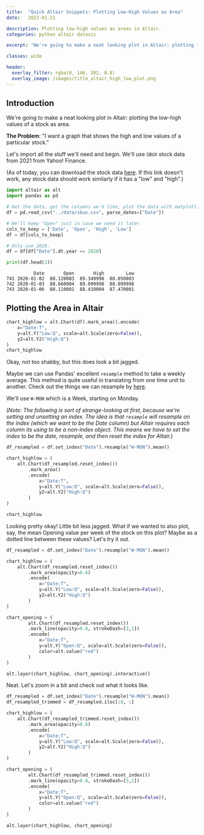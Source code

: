 ```yaml
---
title:  "Quick Altair Snippets: Plotting Low-High Values as Area"
date:   2022-01-21

description: Plotting low-high values as areas in Altair.
categories: python altair dataviz

excerpt: "We're going to make a neat looking plot in Altair: plotting the low-high values of a stock as area."

classes: wide

header:
  overlay_filter: rgba(0, 146, 202, 0.8)
  overlay_image: /images/title_altair_high_low_plot.png
---
```

## Introduction

We're going to make a neat looking plot in Altair: plotting the low-high values of a stock as area.

**The Problem**: "I want a graph that shows the high and low values of a particular stock."

Let's import all the stuff we'll need and begin.  We'll use ``SBUX`` stock data from 2021 from Yahoo! Finance.

(As of today, you can download the stock data [here](https://finance.yahoo.com/quote/SBUX/history?period1=1484956800&period2=1642723200&interval=1d&filter=history&frequency=1d&includeAdjustedClose=true).  If this link doesn't work, any stock data should work similarly if it has a "low" and "high".)


```python
import altair as alt
import pandas as pd
```


```python
# Get the data, get the columns we'd like, plot the data with matplotlib.
df = pd.read_csv("../data/sbux.csv", parse_dates=["Date"])

# We'll keep "Open" just in case we need it later.
cols_to_keep = ['Date', 'Open', 'High', 'Low']
df = df[cols_to_keep]

# Only use 2020.
df = df[df["Date"].dt.year == 2020]

print(df.head(3))
```

              Date       Open       High        Low
    741 2020-01-02  88.120003  89.349998  88.050003
    742 2020-01-03  88.660004  89.099998  88.099998
    743 2020-01-06  88.110001  88.410004  87.470001


## Plotting the Area in Altair


```python
chart_highlow = alt.Chart(df).mark_area().encode(
    x="Date:T",
    y=alt.Y("Low:Q", scale=alt.Scale(zero=False)),
    y2=alt.Y2("High:Q")
)
chart_highlow
```





<div id="altair-viz-5fd921df83d14fe1b1819219f27bd6cf"></div>
<script type="text/javascript">
  var VEGA_DEBUG = (typeof VEGA_DEBUG == "undefined") ? {} : VEGA_DEBUG;
  (function(spec, embedOpt){
    let outputDiv = document.currentScript.previousElementSibling;
    if (outputDiv.id !== "altair-viz-5fd921df83d14fe1b1819219f27bd6cf") {
      outputDiv = document.getElementById("altair-viz-5fd921df83d14fe1b1819219f27bd6cf");
    }
    const paths = {
      "vega": "https://cdn.jsdelivr.net/npm//vega@5?noext",
      "vega-lib": "https://cdn.jsdelivr.net/npm//vega-lib?noext",
      "vega-lite": "https://cdn.jsdelivr.net/npm//vega-lite@4.17.0?noext",
      "vega-embed": "https://cdn.jsdelivr.net/npm//vega-embed@6?noext",
    };

    function maybeLoadScript(lib, version) {
      var key = `${lib.replace("-", "")}_version`;
      return (VEGA_DEBUG[key] == version) ?
        Promise.resolve(paths[lib]) :
        new Promise(function(resolve, reject) {
          var s = document.createElement('script');
          document.getElementsByTagName("head")[0].appendChild(s);
          s.async = true;
          s.onload = () => {
            VEGA_DEBUG[key] = version;
            return resolve(paths[lib]);
          };
          s.onerror = () => reject(`Error loading script: ${paths[lib]}`);
          s.src = paths[lib];
        });
    }

    function showError(err) {
      outputDiv.innerHTML = `<div class="error" style="color:red;">${err}</div>`;
      throw err;
    }

    function displayChart(vegaEmbed) {
      vegaEmbed(outputDiv, spec, embedOpt)
        .catch(err => showError(`Javascript Error: ${err.message}<br>This usually means there's a typo in your chart specification. See the javascript console for the full traceback.`));
    }

    if(typeof define === "function" && define.amd) {
      requirejs.config({paths});
      require(["vega-embed"], displayChart, err => showError(`Error loading script: ${err.message}`));
    } else {
      maybeLoadScript("vega", "5")
        .then(() => maybeLoadScript("vega-lite", "4.17.0"))
        .then(() => maybeLoadScript("vega-embed", "6"))
        .catch(showError)
        .then(() => displayChart(vegaEmbed));
    }
  })({"config": {"view": {"continuousWidth": 400, "continuousHeight": 300}}, "data": {"name": "data-57a5c887e76f5b6b3adf7856858bbd8a"}, "mark": "area", "encoding": {"x": {"field": "Date", "type": "temporal"}, "y": {"field": "Low", "scale": {"zero": false}, "type": "quantitative"}, "y2": {"field": "High"}}, "$schema": "https://vega.github.io/schema/vega-lite/v4.17.0.json", "datasets": {"data-57a5c887e76f5b6b3adf7856858bbd8a": [{"Date": "2020-01-02T00:00:00", "Open": 88.120003, "High": 89.349998, "Low": 88.050003}, {"Date": "2020-01-03T00:00:00", "Open": 88.660004, "High": 89.099998, "Low": 88.099998}, {"Date": "2020-01-06T00:00:00", "Open": 88.110001, "High": 88.410004, "Low": 87.470001}, {"Date": "2020-01-07T00:00:00", "Open": 87.959999, "High": 88.029999, "Low": 87.129997}, {"Date": "2020-01-08T00:00:00", "Open": 87.940002, "High": 89.349998, "Low": 87.779999}, {"Date": "2020-01-09T00:00:00", "Open": 90.25, "High": 91.160004, "Low": 90.07}, {"Date": "2020-01-10T00:00:00", "Open": 90.800003, "High": 90.889999, "Low": 89.629997}, {"Date": "2020-01-13T00:00:00", "Open": 90.620003, "High": 91.720001, "Low": 90.209999}, {"Date": "2020-01-14T00:00:00", "Open": 91.190002, "High": 91.440002, "Low": 90.860001}, {"Date": "2020-01-15T00:00:00", "Open": 91.0, "High": 92.059998, "Low": 91.0}, {"Date": "2020-01-16T00:00:00", "Open": 91.989998, "High": 92.610001, "Low": 91.629997}, {"Date": "2020-01-17T00:00:00", "Open": 92.93, "High": 93.75, "Low": 92.809998}, {"Date": "2020-01-21T00:00:00", "Open": 92.830002, "High": 93.599998, "Low": 92.190002}, {"Date": "2020-01-22T00:00:00", "Open": 93.139999, "High": 93.75, "Low": 92.470001}, {"Date": "2020-01-23T00:00:00", "Open": 91.919998, "High": 93.849998, "Low": 90.739998}, {"Date": "2020-01-24T00:00:00", "Open": 94.0, "High": 94.129997, "Low": 91.339996}, {"Date": "2020-01-27T00:00:00", "Open": 88.629997, "High": 89.449997, "Low": 87.550003}, {"Date": "2020-01-28T00:00:00", "Open": 89.050003, "High": 89.190002, "Low": 87.720001}, {"Date": "2020-01-29T00:00:00", "Open": 88.150002, "High": 88.440002, "Low": 85.599998}, {"Date": "2020-01-30T00:00:00", "Open": 85.449997, "High": 86.589996, "Low": 84.690002}, {"Date": "2020-01-31T00:00:00", "Open": 85.790001, "High": 85.989998, "Low": 84.519997}, {"Date": "2020-02-03T00:00:00", "Open": 85.07, "High": 86.790001, "Low": 85.07}, {"Date": "2020-02-04T00:00:00", "Open": 87.139999, "High": 89.0, "Low": 86.620003}, {"Date": "2020-02-05T00:00:00", "Open": 88.879997, "High": 89.199997, "Low": 86.629997}, {"Date": "2020-02-06T00:00:00", "Open": 87.650002, "High": 87.699997, "Low": 86.150002}, {"Date": "2020-02-07T00:00:00", "Open": 85.760002, "High": 86.620003, "Low": 85.32}, {"Date": "2020-02-10T00:00:00", "Open": 86.43, "High": 87.620003, "Low": 86.169998}, {"Date": "2020-02-11T00:00:00", "Open": 87.860001, "High": 88.230003, "Low": 87.349998}, {"Date": "2020-02-12T00:00:00", "Open": 87.709999, "High": 89.099998, "Low": 87.389999}, {"Date": "2020-02-13T00:00:00", "Open": 88.5, "High": 90.510002, "Low": 88.260002}, {"Date": "2020-02-14T00:00:00", "Open": 90.18, "High": 90.410004, "Low": 88.989998}, {"Date": "2020-02-18T00:00:00", "Open": 89.370003, "High": 89.470001, "Low": 88.290001}, {"Date": "2020-02-19T00:00:00", "Open": 89.489998, "High": 90.440002, "Low": 89.300003}, {"Date": "2020-02-20T00:00:00", "Open": 89.730003, "High": 90.25, "Low": 87.730003}, {"Date": "2020-02-21T00:00:00", "Open": 88.0, "High": 88.389999, "Low": 87.0}, {"Date": "2020-02-24T00:00:00", "Open": 84.529999, "High": 86.050003, "Low": 84.260002}, {"Date": "2020-02-25T00:00:00", "Open": 85.019997, "High": 85.349998, "Low": 81.669998}, {"Date": "2020-02-26T00:00:00", "Open": 82.599998, "High": 83.239998, "Low": 80.639999}, {"Date": "2020-02-27T00:00:00", "Open": 78.830002, "High": 80.870003, "Low": 77.360001}, {"Date": "2020-02-28T00:00:00", "Open": 76.169998, "High": 78.809998, "Low": 75.720001}, {"Date": "2020-03-02T00:00:00", "Open": 77.919998, "High": 82.410004, "Low": 77.660004}, {"Date": "2020-03-03T00:00:00", "Open": 82.300003, "High": 82.620003, "Low": 78.110001}, {"Date": "2020-03-04T00:00:00", "Open": 79.290001, "High": 80.199997, "Low": 77.879997}, {"Date": "2020-03-05T00:00:00", "Open": 77.900002, "High": 77.900002, "Low": 75.279999}, {"Date": "2020-03-06T00:00:00", "Open": 73.459999, "High": 75.709999, "Low": 72.050003}, {"Date": "2020-03-09T00:00:00", "Open": 70.580002, "High": 74.029999, "Low": 70.080002}, {"Date": "2020-03-10T00:00:00", "Open": 72.559998, "High": 74.949997, "Low": 70.029999}, {"Date": "2020-03-11T00:00:00", "Open": 72.830002, "High": 74.269997, "Low": 67.400002}, {"Date": "2020-03-12T00:00:00", "Open": 62.950001, "High": 66.790001, "Low": 61.459999}, {"Date": "2020-03-13T00:00:00", "Open": 65.650002, "High": 70.18, "Low": 63.509998}, {"Date": "2020-03-16T00:00:00", "Open": 60.630001, "High": 63.950001, "Low": 58.110001}, {"Date": "2020-03-17T00:00:00", "Open": 59.549999, "High": 59.619999, "Low": 53.610001}, {"Date": "2020-03-18T00:00:00", "Open": 55.549999, "High": 57.650002, "Low": 50.02}, {"Date": "2020-03-19T00:00:00", "Open": 56.23, "High": 63.360001, "Low": 53.549999}, {"Date": "2020-03-20T00:00:00", "Open": 62.299999, "High": 65.68, "Low": 57.91}, {"Date": "2020-03-23T00:00:00", "Open": 57.23, "High": 57.439999, "Low": 54.0}, {"Date": "2020-03-24T00:00:00", "Open": 62.610001, "High": 65.160004, "Low": 61.0}, {"Date": "2020-03-25T00:00:00", "Open": 66.830002, "High": 69.639999, "Low": 63.490002}, {"Date": "2020-03-26T00:00:00", "Open": 66.709999, "High": 71.580002, "Low": 66.25}, {"Date": "2020-03-27T00:00:00", "Open": 66.68, "High": 68.25, "Low": 64.82}, {"Date": "2020-03-30T00:00:00", "Open": 66.559998, "High": 68.220001, "Low": 64.580002}, {"Date": "2020-03-31T00:00:00", "Open": 67.18, "High": 68.32, "Low": 65.309998}, {"Date": "2020-04-01T00:00:00", "Open": 63.0, "High": 64.760002, "Low": 61.580002}, {"Date": "2020-04-02T00:00:00", "Open": 65.75, "High": 68.699997, "Low": 62.91}, {"Date": "2020-04-03T00:00:00", "Open": 64.470001, "High": 64.75, "Low": 60.900002}, {"Date": "2020-04-06T00:00:00", "Open": 66.269997, "High": 68.339996, "Low": 64.410004}, {"Date": "2020-04-07T00:00:00", "Open": 71.57, "High": 72.480003, "Low": 68.330002}, {"Date": "2020-04-08T00:00:00", "Open": 69.580002, "High": 71.919998, "Low": 68.540001}, {"Date": "2020-04-09T00:00:00", "Open": 71.199997, "High": 74.260002, "Low": 70.139999}, {"Date": "2020-04-13T00:00:00", "Open": 73.519997, "High": 73.599998, "Low": 70.349998}, {"Date": "2020-04-14T00:00:00", "Open": 73.690002, "High": 74.330002, "Low": 72.660004}, {"Date": "2020-04-15T00:00:00", "Open": 72.010002, "High": 73.18, "Low": 70.709999}, {"Date": "2020-04-16T00:00:00", "Open": 73.110001, "High": 73.760002, "Low": 71.349998}, {"Date": "2020-04-17T00:00:00", "Open": 76.620003, "High": 77.389999, "Low": 74.970001}, {"Date": "2020-04-20T00:00:00", "Open": 76.019997, "High": 76.980003, "Low": 75.080002}, {"Date": "2020-04-21T00:00:00", "Open": 73.400002, "High": 73.959999, "Low": 71.739998}, {"Date": "2020-04-22T00:00:00", "Open": 74.550003, "High": 78.059998, "Low": 74.43}, {"Date": "2020-04-23T00:00:00", "Open": 77.330002, "High": 77.669998, "Low": 74.260002}, {"Date": "2020-04-24T00:00:00", "Open": 75.75, "High": 76.029999, "Low": 74.209999}, {"Date": "2020-04-27T00:00:00", "Open": 76.68, "High": 78.040001, "Low": 76.540001}, {"Date": "2020-04-28T00:00:00", "Open": 78.669998, "High": 79.610001, "Low": 76.959999}, {"Date": "2020-04-29T00:00:00", "Open": 78.18, "High": 78.75, "Low": 76.720001}, {"Date": "2020-04-30T00:00:00", "Open": 76.830002, "High": 77.639999, "Low": 75.190002}, {"Date": "2020-05-01T00:00:00", "Open": 74.900002, "High": 75.879997, "Low": 73.209999}, {"Date": "2020-05-04T00:00:00", "Open": 72.580002, "High": 72.620003, "Low": 71.260002}, {"Date": "2020-05-05T00:00:00", "Open": 74.959999, "High": 75.080002, "Low": 72.889999}, {"Date": "2020-05-06T00:00:00", "Open": 73.769997, "High": 74.849998, "Low": 72.860001}, {"Date": "2020-05-07T00:00:00", "Open": 73.809998, "High": 76.029999, "Low": 73.370003}, {"Date": "2020-05-08T00:00:00", "Open": 77.25, "High": 77.93, "Low": 75.760002}, {"Date": "2020-05-11T00:00:00", "Open": 76.620003, "High": 77.18, "Low": 75.800003}, {"Date": "2020-05-12T00:00:00", "Open": 76.0, "High": 76.730003, "Low": 74.339996}, {"Date": "2020-05-13T00:00:00", "Open": 74.459999, "High": 75.75, "Low": 72.919998}, {"Date": "2020-05-14T00:00:00", "Open": 72.32, "High": 74.290001, "Low": 70.650002}, {"Date": "2020-05-15T00:00:00", "Open": 72.809998, "High": 74.639999, "Low": 72.669998}, {"Date": "2020-05-18T00:00:00", "Open": 76.860001, "High": 77.5, "Low": 76.199997}, {"Date": "2020-05-19T00:00:00", "Open": 76.400002, "High": 77.220001, "Low": 75.760002}, {"Date": "2020-05-20T00:00:00", "Open": 77.230003, "High": 77.839996, "Low": 76.519997}, {"Date": "2020-05-21T00:00:00", "Open": 78.599998, "High": 79.379997, "Low": 77.889999}, {"Date": "2020-05-22T00:00:00", "Open": 77.900002, "High": 78.050003, "Low": 76.519997}, {"Date": "2020-05-26T00:00:00", "Open": 79.599998, "High": 79.919998, "Low": 77.580002}, {"Date": "2020-05-27T00:00:00", "Open": 78.980003, "High": 78.980003, "Low": 77.389999}, {"Date": "2020-05-28T00:00:00", "Open": 78.639999, "High": 80.059998, "Low": 77.93}, {"Date": "2020-05-29T00:00:00", "Open": 78.620003, "High": 78.639999, "Low": 77.260002}, {"Date": "2020-06-01T00:00:00", "Open": 77.660004, "High": 78.650002, "Low": 76.769997}, {"Date": "2020-06-02T00:00:00", "Open": 77.970001, "High": 78.260002, "Low": 76.790001}, {"Date": "2020-06-03T00:00:00", "Open": 78.449997, "High": 79.949997, "Low": 78.300003}, {"Date": "2020-06-04T00:00:00", "Open": 79.309998, "High": 80.169998, "Low": 78.470001}, {"Date": "2020-06-05T00:00:00", "Open": 80.330002, "High": 82.330002, "Low": 79.970001}, {"Date": "2020-06-08T00:00:00", "Open": 83.080002, "High": 83.620003, "Low": 82.18}, {"Date": "2020-06-09T00:00:00", "Open": 82.620003, "High": 83.220001, "Low": 81.760002}, {"Date": "2020-06-10T00:00:00", "Open": 79.879997, "High": 80.029999, "Low": 78.199997}, {"Date": "2020-06-11T00:00:00", "Open": 75.75, "High": 76.790001, "Low": 72.150002}, {"Date": "2020-06-12T00:00:00", "Open": 75.0, "High": 76.720001, "Low": 73.809998}, {"Date": "2020-06-15T00:00:00", "Open": 74.300003, "High": 77.910004, "Low": 74.080002}, {"Date": "2020-06-16T00:00:00", "Open": 78.790001, "High": 78.940002, "Low": 76.389999}, {"Date": "2020-06-17T00:00:00", "Open": 78.07, "High": 78.290001, "Low": 76.68}, {"Date": "2020-06-18T00:00:00", "Open": 76.720001, "High": 76.790001, "Low": 75.800003}, {"Date": "2020-06-19T00:00:00", "Open": 77.029999, "High": 77.379997, "Low": 74.879997}, {"Date": "2020-06-22T00:00:00", "Open": 74.900002, "High": 75.650002, "Low": 73.919998}, {"Date": "2020-06-23T00:00:00", "Open": 76.330002, "High": 76.370003, "Low": 75.07}, {"Date": "2020-06-24T00:00:00", "Open": 74.900002, "High": 74.919998, "Low": 72.0}, {"Date": "2020-06-25T00:00:00", "Open": 73.220001, "High": 74.110001, "Low": 72.169998}, {"Date": "2020-06-26T00:00:00", "Open": 73.629997, "High": 73.769997, "Low": 71.25}, {"Date": "2020-06-29T00:00:00", "Open": 71.410004, "High": 73.5, "Low": 71.059998}, {"Date": "2020-06-30T00:00:00", "Open": 73.580002, "High": 73.879997, "Low": 72.809998}, {"Date": "2020-07-01T00:00:00", "Open": 74.0, "High": 74.690002, "Low": 73.379997}, {"Date": "2020-07-02T00:00:00", "Open": 75.040001, "High": 75.089996, "Low": 73.639999}, {"Date": "2020-07-06T00:00:00", "Open": 74.93, "High": 75.480003, "Low": 74.160004}, {"Date": "2020-07-07T00:00:00", "Open": 75.129997, "High": 75.230003, "Low": 74.0}, {"Date": "2020-07-08T00:00:00", "Open": 74.07, "High": 74.5, "Low": 73.330002}, {"Date": "2020-07-09T00:00:00", "Open": 73.730003, "High": 74.220001, "Low": 71.93}, {"Date": "2020-07-10T00:00:00", "Open": 73.0, "High": 74.559998, "Low": 72.739998}, {"Date": "2020-07-13T00:00:00", "Open": 74.559998, "High": 74.839996, "Low": 72.489998}, {"Date": "2020-07-14T00:00:00", "Open": 72.0, "High": 72.970001, "Low": 71.82}, {"Date": "2020-07-15T00:00:00", "Open": 74.459999, "High": 75.809998, "Low": 73.959999}, {"Date": "2020-07-16T00:00:00", "Open": 74.900002, "High": 75.139999, "Low": 73.68}, {"Date": "2020-07-17T00:00:00", "Open": 74.43, "High": 74.550003, "Low": 73.209999}, {"Date": "2020-07-20T00:00:00", "Open": 74.160004, "High": 75.220001, "Low": 73.629997}, {"Date": "2020-07-21T00:00:00", "Open": 75.779999, "High": 76.800003, "Low": 75.269997}, {"Date": "2020-07-22T00:00:00", "Open": 75.519997, "High": 77.330002, "Low": 75.120003}, {"Date": "2020-07-23T00:00:00", "Open": 76.879997, "High": 77.07, "Low": 74.900002}, {"Date": "2020-07-24T00:00:00", "Open": 75.279999, "High": 76.0, "Low": 75.110001}, {"Date": "2020-07-27T00:00:00", "Open": 75.889999, "High": 76.709999, "Low": 75.540001}, {"Date": "2020-07-28T00:00:00", "Open": 76.300003, "High": 76.389999, "Low": 74.559998}, {"Date": "2020-07-29T00:00:00", "Open": 77.559998, "High": 78.489998, "Low": 76.900002}, {"Date": "2020-07-30T00:00:00", "Open": 76.629997, "High": 76.980003, "Low": 75.400002}, {"Date": "2020-07-31T00:00:00", "Open": 76.239998, "High": 76.540001, "Low": 75.480003}, {"Date": "2020-08-03T00:00:00", "Open": 76.480003, "High": 76.599998, "Low": 75.440002}, {"Date": "2020-08-04T00:00:00", "Open": 75.370003, "High": 75.489998, "Low": 74.760002}, {"Date": "2020-08-05T00:00:00", "Open": 75.349998, "High": 75.989998, "Low": 75.330002}, {"Date": "2020-08-06T00:00:00", "Open": 75.199997, "High": 75.919998, "Low": 74.940002}, {"Date": "2020-08-07T00:00:00", "Open": 75.480003, "High": 75.93, "Low": 75.209999}, {"Date": "2020-08-10T00:00:00", "Open": 75.82, "High": 77.669998, "Low": 75.809998}, {"Date": "2020-08-11T00:00:00", "Open": 78.269997, "High": 79.980003, "Low": 78.0}, {"Date": "2020-08-12T00:00:00", "Open": 79.589996, "High": 79.690002, "Low": 78.669998}, {"Date": "2020-08-13T00:00:00", "Open": 78.919998, "High": 79.639999, "Low": 78.839996}, {"Date": "2020-08-14T00:00:00", "Open": 78.540001, "High": 78.93, "Low": 78.019997}, {"Date": "2020-08-17T00:00:00", "Open": 78.599998, "High": 78.959999, "Low": 78.120003}, {"Date": "2020-08-18T00:00:00", "Open": 79.150002, "High": 79.360001, "Low": 78.349998}, {"Date": "2020-08-19T00:00:00", "Open": 79.18, "High": 79.389999, "Low": 77.43}, {"Date": "2020-08-20T00:00:00", "Open": 77.029999, "High": 77.650002, "Low": 76.459999}, {"Date": "2020-08-21T00:00:00", "Open": 76.940002, "High": 77.269997, "Low": 76.690002}, {"Date": "2020-08-24T00:00:00", "Open": 77.709999, "High": 79.139999, "Low": 77.25}, {"Date": "2020-08-25T00:00:00", "Open": 80.059998, "High": 83.07, "Low": 79.790001}, {"Date": "2020-08-26T00:00:00", "Open": 82.419998, "High": 82.75, "Low": 81.879997}, {"Date": "2020-08-27T00:00:00", "Open": 82.75, "High": 83.639999, "Low": 82.5}, {"Date": "2020-08-28T00:00:00", "Open": 83.790001, "High": 85.290001, "Low": 83.43}, {"Date": "2020-08-31T00:00:00", "Open": 84.629997, "High": 85.360001, "Low": 84.029999}, {"Date": "2020-09-01T00:00:00", "Open": 84.699997, "High": 86.089996, "Low": 84.230003}, {"Date": "2020-09-02T00:00:00", "Open": 86.510002, "High": 88.75, "Low": 86.290001}, {"Date": "2020-09-03T00:00:00", "Open": 88.599998, "High": 88.980003, "Low": 85.690002}, {"Date": "2020-09-04T00:00:00", "Open": 87.089996, "High": 87.779999, "Low": 85.309998}, {"Date": "2020-09-08T00:00:00", "Open": 85.269997, "High": 87.580002, "Low": 84.769997}, {"Date": "2020-09-09T00:00:00", "Open": 85.93, "High": 86.830002, "Low": 84.459999}, {"Date": "2020-09-10T00:00:00", "Open": 85.800003, "High": 87.07, "Low": 84.529999}, {"Date": "2020-09-11T00:00:00", "Open": 84.949997, "High": 85.849998, "Low": 84.150002}, {"Date": "2020-09-14T00:00:00", "Open": 85.75, "High": 87.059998, "Low": 85.639999}, {"Date": "2020-09-15T00:00:00", "Open": 87.18, "High": 88.25, "Low": 87.169998}, {"Date": "2020-09-16T00:00:00", "Open": 88.0, "High": 89.43, "Low": 87.75}, {"Date": "2020-09-17T00:00:00", "Open": 87.050003, "High": 87.32, "Low": 85.360001}, {"Date": "2020-09-18T00:00:00", "Open": 86.809998, "High": 87.239998, "Low": 84.599998}, {"Date": "2020-09-21T00:00:00", "Open": 82.860001, "High": 83.949997, "Low": 81.75}, {"Date": "2020-09-22T00:00:00", "Open": 84.050003, "High": 84.389999, "Low": 83.18}, {"Date": "2020-09-23T00:00:00", "Open": 84.379997, "High": 84.900002, "Low": 82.82}, {"Date": "2020-09-24T00:00:00", "Open": 82.629997, "High": 84.139999, "Low": 81.919998}, {"Date": "2020-09-25T00:00:00", "Open": 82.529999, "High": 84.690002, "Low": 82.220001}, {"Date": "2020-09-28T00:00:00", "Open": 85.519997, "High": 86.239998, "Low": 84.989998}, {"Date": "2020-09-29T00:00:00", "Open": 86.25, "High": 86.25, "Low": 84.629997}, {"Date": "2020-09-30T00:00:00", "Open": 86.629997, "High": 87.160004, "Low": 85.470001}, {"Date": "2020-10-01T00:00:00", "Open": 87.040001, "High": 87.449997, "Low": 86.199997}, {"Date": "2020-10-02T00:00:00", "Open": 85.150002, "High": 87.129997, "Low": 85.089996}, {"Date": "2020-10-05T00:00:00", "Open": 87.269997, "High": 88.68, "Low": 87.199997}, {"Date": "2020-10-06T00:00:00", "Open": 88.650002, "High": 89.279999, "Low": 86.800003}, {"Date": "2020-10-07T00:00:00", "Open": 87.82, "High": 88.980003, "Low": 87.440002}, {"Date": "2020-10-08T00:00:00", "Open": 88.459999, "High": 89.610001, "Low": 88.410004}, {"Date": "2020-10-09T00:00:00", "Open": 89.800003, "High": 90.330002, "Low": 89.580002}, {"Date": "2020-10-12T00:00:00", "Open": 90.459999, "High": 91.099998, "Low": 89.93}, {"Date": "2020-10-13T00:00:00", "Open": 90.580002, "High": 90.849998, "Low": 89.769997}, {"Date": "2020-10-14T00:00:00", "Open": 90.169998, "High": 90.599998, "Low": 88.559998}, {"Date": "2020-10-15T00:00:00", "Open": 88.160004, "High": 88.870003, "Low": 87.669998}, {"Date": "2020-10-16T00:00:00", "Open": 89.389999, "High": 89.629997, "Low": 88.440002}, {"Date": "2020-10-19T00:00:00", "Open": 88.699997, "High": 89.57, "Low": 87.360001}, {"Date": "2020-10-20T00:00:00", "Open": 88.68, "High": 89.720001, "Low": 88.040001}, {"Date": "2020-10-21T00:00:00", "Open": 88.379997, "High": 89.160004, "Low": 88.190002}, {"Date": "2020-10-22T00:00:00", "Open": 88.019997, "High": 89.379997, "Low": 87.699997}, {"Date": "2020-10-23T00:00:00", "Open": 89.800003, "High": 90.959999, "Low": 89.440002}, {"Date": "2020-10-26T00:00:00", "Open": 90.029999, "High": 91.129997, "Low": 88.650002}, {"Date": "2020-10-27T00:00:00", "Open": 89.480003, "High": 90.349998, "Low": 89.169998}, {"Date": "2020-10-28T00:00:00", "Open": 88.650002, "High": 88.949997, "Low": 86.610001}, {"Date": "2020-10-29T00:00:00", "Open": 87.169998, "High": 89.110001, "Low": 86.610001}, {"Date": "2020-10-30T00:00:00", "Open": 87.75, "High": 88.389999, "Low": 85.629997}, {"Date": "2020-11-02T00:00:00", "Open": 87.540001, "High": 87.769997, "Low": 85.449997}, {"Date": "2020-11-03T00:00:00", "Open": 86.779999, "High": 89.059998, "Low": 86.18}, {"Date": "2020-11-04T00:00:00", "Open": 88.900002, "High": 91.290001, "Low": 88.739998}, {"Date": "2020-11-05T00:00:00", "Open": 90.690002, "High": 91.160004, "Low": 89.900002}, {"Date": "2020-11-06T00:00:00", "Open": 90.150002, "High": 91.199997, "Low": 89.779999}, {"Date": "2020-11-09T00:00:00", "Open": 97.32, "High": 97.650002, "Low": 95.639999}, {"Date": "2020-11-10T00:00:00", "Open": 93.739998, "High": 95.269997, "Low": 93.139999}, {"Date": "2020-11-11T00:00:00", "Open": 94.110001, "High": 95.830002, "Low": 94.019997}, {"Date": "2020-11-12T00:00:00", "Open": 94.660004, "High": 94.760002, "Low": 92.660004}, {"Date": "2020-11-13T00:00:00", "Open": 94.379997, "High": 95.589996, "Low": 93.699997}, {"Date": "2020-11-16T00:00:00", "Open": 96.790001, "High": 97.809998, "Low": 96.019997}, {"Date": "2020-11-17T00:00:00", "Open": 97.209999, "High": 98.779999, "Low": 96.809998}, {"Date": "2020-11-18T00:00:00", "Open": 98.629997, "High": 99.330002, "Low": 97.910004}, {"Date": "2020-11-19T00:00:00", "Open": 97.239998, "High": 97.919998, "Low": 96.860001}, {"Date": "2020-11-20T00:00:00", "Open": 97.419998, "High": 97.540001, "Low": 96.949997}, {"Date": "2020-11-23T00:00:00", "Open": 97.620003, "High": 97.860001, "Low": 96.419998}, {"Date": "2020-11-24T00:00:00", "Open": 97.510002, "High": 98.720001, "Low": 97.400002}, {"Date": "2020-11-25T00:00:00", "Open": 98.5, "High": 98.540001, "Low": 97.940002}, {"Date": "2020-11-27T00:00:00", "Open": 98.480003, "High": 98.980003, "Low": 98.279999}, {"Date": "2020-11-30T00:00:00", "Open": 98.199997, "High": 98.290001, "Low": 96.959999}, {"Date": "2020-12-01T00:00:00", "Open": 99.0, "High": 99.260002, "Low": 98.25}, {"Date": "2020-12-02T00:00:00", "Open": 98.510002, "High": 99.040001, "Low": 98.209999}, {"Date": "2020-12-03T00:00:00", "Open": 99.019997, "High": 101.0, "Low": 98.970001}, {"Date": "2020-12-04T00:00:00", "Open": 101.349998, "High": 102.940002, "Low": 101.07}, {"Date": "2020-12-07T00:00:00", "Open": 102.010002, "High": 102.220001, "Low": 100.690002}, {"Date": "2020-12-08T00:00:00", "Open": 100.370003, "High": 101.57, "Low": 100.010002}, {"Date": "2020-12-09T00:00:00", "Open": 101.940002, "High": 102.209999, "Low": 100.099998}, {"Date": "2020-12-10T00:00:00", "Open": 103.510002, "High": 106.089996, "Low": 102.75}, {"Date": "2020-12-11T00:00:00", "Open": 104.410004, "High": 104.779999, "Low": 102.330002}, {"Date": "2020-12-14T00:00:00", "Open": 103.830002, "High": 104.709999, "Low": 103.25}, {"Date": "2020-12-15T00:00:00", "Open": 104.239998, "High": 104.860001, "Low": 103.779999}, {"Date": "2020-12-16T00:00:00", "Open": 104.099998, "High": 104.800003, "Low": 102.720001}, {"Date": "2020-12-17T00:00:00", "Open": 103.550003, "High": 104.040001, "Low": 102.610001}, {"Date": "2020-12-18T00:00:00", "Open": 103.330002, "High": 104.110001, "Low": 102.949997}, {"Date": "2020-12-21T00:00:00", "Open": 101.220001, "High": 103.150002, "Low": 100.019997}, {"Date": "2020-12-22T00:00:00", "Open": 102.120003, "High": 103.169998, "Low": 101.889999}, {"Date": "2020-12-23T00:00:00", "Open": 102.290001, "High": 102.690002, "Low": 101.970001}, {"Date": "2020-12-24T00:00:00", "Open": 102.300003, "High": 102.360001, "Low": 101.68}, {"Date": "2020-12-28T00:00:00", "Open": 102.919998, "High": 104.379997, "Low": 102.309998}, {"Date": "2020-12-29T00:00:00", "Open": 104.889999, "High": 105.779999, "Low": 104.470001}, {"Date": "2020-12-30T00:00:00", "Open": 105.989998, "High": 106.620003, "Low": 105.779999}, {"Date": "2020-12-31T00:00:00", "Open": 106.0, "High": 107.139999, "Low": 105.620003}]}}, {"mode": "vega-lite"});
</script>



Okay, not too shabby, but this does look a bit jagged.

Maybe we can use Pandas' excellent ``resample`` method to take a weekly average.  This method is quite useful in translating from one time unit to another.  Check out the things we can resample by [here](https://pandas.pydata.org/pandas-docs/stable/user_guide/timeseries.html#dateoffset-objects).

We'll use ``W-MON`` which is a Week, starting on Monday.

(_Note: The following is sort of strange-looking at first, because we're setting and unsetting an index.  The idea is that ``resample`` will resample on the index (which we want to be the Date column) but Altair requires each column its using to be a non-index object.  This means we have to set the index to be the date, resample, and then reset the index for Altair._)


```python
df_resampled = df.set_index("Date").resample("W-MON").mean()

chart_highlow = (
    alt.Chart(df_resampled.reset_index())
        .mark_area()
        .encode(
            x="Date:T",
            y=alt.Y("Low:Q", scale=alt.Scale(zero=False)),
            y2=alt.Y2("High:Q")
        )
)

chart_highlow
```





<div id="altair-viz-bc7a15327f6c4077867ba82ce0181c53"></div>
<script type="text/javascript">
  var VEGA_DEBUG = (typeof VEGA_DEBUG == "undefined") ? {} : VEGA_DEBUG;
  (function(spec, embedOpt){
    let outputDiv = document.currentScript.previousElementSibling;
    if (outputDiv.id !== "altair-viz-bc7a15327f6c4077867ba82ce0181c53") {
      outputDiv = document.getElementById("altair-viz-bc7a15327f6c4077867ba82ce0181c53");
    }
    const paths = {
      "vega": "https://cdn.jsdelivr.net/npm//vega@5?noext",
      "vega-lib": "https://cdn.jsdelivr.net/npm//vega-lib?noext",
      "vega-lite": "https://cdn.jsdelivr.net/npm//vega-lite@4.17.0?noext",
      "vega-embed": "https://cdn.jsdelivr.net/npm//vega-embed@6?noext",
    };

    function maybeLoadScript(lib, version) {
      var key = `${lib.replace("-", "")}_version`;
      return (VEGA_DEBUG[key] == version) ?
        Promise.resolve(paths[lib]) :
        new Promise(function(resolve, reject) {
          var s = document.createElement('script');
          document.getElementsByTagName("head")[0].appendChild(s);
          s.async = true;
          s.onload = () => {
            VEGA_DEBUG[key] = version;
            return resolve(paths[lib]);
          };
          s.onerror = () => reject(`Error loading script: ${paths[lib]}`);
          s.src = paths[lib];
        });
    }

    function showError(err) {
      outputDiv.innerHTML = `<div class="error" style="color:red;">${err}</div>`;
      throw err;
    }

    function displayChart(vegaEmbed) {
      vegaEmbed(outputDiv, spec, embedOpt)
        .catch(err => showError(`Javascript Error: ${err.message}<br>This usually means there's a typo in your chart specification. See the javascript console for the full traceback.`));
    }

    if(typeof define === "function" && define.amd) {
      requirejs.config({paths});
      require(["vega-embed"], displayChart, err => showError(`Error loading script: ${err.message}`));
    } else {
      maybeLoadScript("vega", "5")
        .then(() => maybeLoadScript("vega-lite", "4.17.0"))
        .then(() => maybeLoadScript("vega-embed", "6"))
        .catch(showError)
        .then(() => displayChart(vegaEmbed));
    }
  })({"config": {"view": {"continuousWidth": 400, "continuousHeight": 300}}, "data": {"name": "data-bdd7ea871a90f79592dc102a75e1891d"}, "mark": "area", "encoding": {"x": {"field": "Date", "type": "temporal"}, "y": {"field": "Low", "scale": {"zero": false}, "type": "quantitative"}, "y2": {"field": "High"}}, "$schema": "https://vega.github.io/schema/vega-lite/v4.17.0.json", "datasets": {"data-bdd7ea871a90f79592dc102a75e1891d": [{"Date": "2020-01-06T00:00:00", "Open": 88.29666933333333, "High": 88.95333333333333, "Low": 87.873334}, {"Date": "2020-01-13T00:00:00", "Open": 89.51400140000001, "High": 90.23000019999999, "Low": 88.96399840000001}, {"Date": "2020-01-20T00:00:00", "Open": 91.7775, "High": 92.46500025, "Low": 91.57499899999999}, {"Date": "2020-01-27T00:00:00", "Open": 92.1039992, "High": 92.955998, "Low": 90.858}, {"Date": "2020-02-03T00:00:00", "Open": 86.70200059999999, "High": 87.3999998, "Low": 85.5199996}, {"Date": "2020-02-10T00:00:00", "Open": 87.172, "High": 88.02799999999999, "Low": 86.178}, {"Date": "2020-02-17T00:00:00", "Open": 88.5625, "High": 89.56250175, "Low": 87.99749925}, {"Date": "2020-02-24T00:00:00", "Open": 88.2240006, "High": 88.920001, "Low": 87.31600180000001}, {"Date": "2020-03-02T00:00:00", "Open": 80.1079986, "High": 82.1360002, "Low": 78.6100006}, {"Date": "2020-03-09T00:00:00", "Open": 76.7060014, "High": 78.092, "Low": 74.6800004}, {"Date": "2020-03-16T00:00:00", "Open": 66.9240008, "High": 70.0279992, "Low": 64.1019998}, {"Date": "2020-03-23T00:00:00", "Open": 58.171999400000004, "High": 60.7500002, "Low": 53.818}, {"Date": "2020-03-30T00:00:00", "Open": 65.878, "High": 68.57000120000001, "Low": 64.0280008}, {"Date": "2020-04-06T00:00:00", "Open": 65.3339996, "High": 66.973999, "Low": 63.0220012}, {"Date": "2020-04-13T00:00:00", "Open": 71.467499, "High": 73.06500025, "Low": 69.34}, {"Date": "2020-04-20T00:00:00", "Open": 74.290001, "High": 75.1280012, "Low": 72.95400079999999}, {"Date": "2020-04-27T00:00:00", "Open": 75.5420014, "High": 76.751999, "Low": 74.236}, {"Date": "2020-05-04T00:00:00", "Open": 76.23200080000001, "High": 76.9, "Low": 74.6680006}, {"Date": "2020-05-11T00:00:00", "Open": 75.28199939999999, "High": 76.2139998, "Low": 74.1360016}, {"Date": "2020-05-18T00:00:00", "Open": 74.4899996, "High": 75.7820006, "Low": 73.3559982}, {"Date": "2020-05-25T00:00:00", "Open": 77.53250125, "High": 78.12249925, "Low": 76.67249875}, {"Date": "2020-06-01T00:00:00", "Open": 78.70000139999999, "High": 79.25, "Low": 77.386}, {"Date": "2020-06-08T00:00:00", "Open": 79.828, "High": 80.86600039999999, "Low": 79.14200120000001}, {"Date": "2020-06-15T00:00:00", "Open": 77.5100006, "High": 78.9340012, "Low": 76.0000002}, {"Date": "2020-06-22T00:00:00", "Open": 77.1020006, "High": 77.4100006, "Low": 75.5339994}, {"Date": "2020-06-29T00:00:00", "Open": 73.8980012, "High": 74.5339998, "Low": 72.3099992}, {"Date": "2020-07-06T00:00:00", "Open": 74.38750075, "High": 74.7849995, "Low": 73.4974995}, {"Date": "2020-07-13T00:00:00", "Open": 74.09799960000001, "High": 74.6699996, "Low": 72.8979996}, {"Date": "2020-07-20T00:00:00", "Open": 73.990001, "High": 74.7380004, "Low": 73.259999}, {"Date": "2020-07-27T00:00:00", "Open": 75.86999820000001, "High": 76.78200079999999, "Low": 75.1880008}, {"Date": "2020-08-03T00:00:00", "Open": 76.6419998, "High": 76.9999998, "Low": 75.5560014}, {"Date": "2020-08-10T00:00:00", "Open": 75.44400019999999, "High": 76.1999984, "Low": 75.2100006}, {"Date": "2020-08-17T00:00:00", "Open": 78.783998, "High": 79.4400006, "Low": 78.3299988}, {"Date": "2020-08-24T00:00:00", "Open": 78.0020004, "High": 78.56199960000001, "Low": 77.2359998}, {"Date": "2020-08-31T00:00:00", "Open": 82.7299988, "High": 84.02200020000001, "Low": 82.3259994}, {"Date": "2020-09-07T00:00:00", "Open": 86.72499825, "High": 87.8999995, "Low": 85.380001}, {"Date": "2020-09-14T00:00:00", "Open": 85.5399994, "High": 86.878, "Low": 84.7099992}, {"Date": "2020-09-21T00:00:00", "Open": 86.3800004, "High": 87.237999, "Low": 85.3259994}, {"Date": "2020-09-28T00:00:00", "Open": 83.8219986, "High": 84.872, "Low": 83.0259994}, {"Date": "2020-10-05T00:00:00", "Open": 86.46799940000001, "High": 87.3339996, "Low": 85.7179976}, {"Date": "2020-10-12T00:00:00", "Open": 89.0380006, "High": 89.8600006, "Low": 88.4320022}, {"Date": "2020-10-19T00:00:00", "Open": 89.4, "High": 89.9039992, "Low": 88.3599992}, {"Date": "2020-10-26T00:00:00", "Open": 88.9819992, "High": 90.0699996, "Low": 88.4040008}, {"Date": "2020-11-02T00:00:00", "Open": 88.1180008, "High": 88.9139984, "Low": 86.6939988}, {"Date": "2020-11-09T00:00:00", "Open": 90.768001, "High": 92.07200040000001, "Low": 90.0479996}, {"Date": "2020-11-16T00:00:00", "Open": 94.7360002, "High": 95.851999, "Low": 93.9079988}, {"Date": "2020-11-23T00:00:00", "Open": 97.623999, "High": 98.2860002, "Low": 96.9899996}, {"Date": "2020-11-30T00:00:00", "Open": 98.1725005, "High": 98.6325015, "Low": 97.64500050000001}, {"Date": "2020-12-07T00:00:00", "Open": 99.97799979999999, "High": 100.89200120000001, "Low": 99.43800039999999}, {"Date": "2020-12-14T00:00:00", "Open": 102.8120026, "High": 103.87199860000001, "Low": 101.68800039999999}, {"Date": "2020-12-21T00:00:00", "Open": 103.28800040000002, "High": 104.1920016, "Low": 102.41599900000001}, {"Date": "2020-12-28T00:00:00", "Open": 102.40750125, "High": 103.1499995, "Low": 101.9624995}, {"Date": "2021-01-04T00:00:00", "Open": 105.62666566666667, "High": 106.51333366666667, "Low": 105.290001}]}}, {"mode": "vega-lite"});
</script>



Looking pretty okay!  Little bit less jagged.  What if we wanted to also plot, say, the mean Opening value per week of the stock on this plot?  Maybe as a dotted line between these values?  Let's try it out.


```python
df_resampled = df.set_index("Date").resample("W-MON").mean()

chart_highlow = (
    alt.Chart(df_resampled.reset_index())
        .mark_area(opacity=0.6)
        .encode(
            x="Date:T",
            y=alt.Y("Low:Q", scale=alt.Scale(zero=False)),
            y2=alt.Y2("High:Q")
        )
)

chart_opening = (
        alt.Chart(df_resampled.reset_index())
        .mark_line(opacity=0.8, strokeDash=[3,1])
        .encode(
            x="Date:T",
            y=alt.Y("Open:Q", scale=alt.Scale(zero=False)),
            color=alt.value("red")
        )
)

alt.layer(chart_highlow, chart_opening).interactive()
```





<div id="altair-viz-8869878355ec413ba2fceac9bb92d992"></div>
<script type="text/javascript">
  var VEGA_DEBUG = (typeof VEGA_DEBUG == "undefined") ? {} : VEGA_DEBUG;
  (function(spec, embedOpt){
    let outputDiv = document.currentScript.previousElementSibling;
    if (outputDiv.id !== "altair-viz-8869878355ec413ba2fceac9bb92d992") {
      outputDiv = document.getElementById("altair-viz-8869878355ec413ba2fceac9bb92d992");
    }
    const paths = {
      "vega": "https://cdn.jsdelivr.net/npm//vega@5?noext",
      "vega-lib": "https://cdn.jsdelivr.net/npm//vega-lib?noext",
      "vega-lite": "https://cdn.jsdelivr.net/npm//vega-lite@4.17.0?noext",
      "vega-embed": "https://cdn.jsdelivr.net/npm//vega-embed@6?noext",
    };

    function maybeLoadScript(lib, version) {
      var key = `${lib.replace("-", "")}_version`;
      return (VEGA_DEBUG[key] == version) ?
        Promise.resolve(paths[lib]) :
        new Promise(function(resolve, reject) {
          var s = document.createElement('script');
          document.getElementsByTagName("head")[0].appendChild(s);
          s.async = true;
          s.onload = () => {
            VEGA_DEBUG[key] = version;
            return resolve(paths[lib]);
          };
          s.onerror = () => reject(`Error loading script: ${paths[lib]}`);
          s.src = paths[lib];
        });
    }

    function showError(err) {
      outputDiv.innerHTML = `<div class="error" style="color:red;">${err}</div>`;
      throw err;
    }

    function displayChart(vegaEmbed) {
      vegaEmbed(outputDiv, spec, embedOpt)
        .catch(err => showError(`Javascript Error: ${err.message}<br>This usually means there's a typo in your chart specification. See the javascript console for the full traceback.`));
    }

    if(typeof define === "function" && define.amd) {
      requirejs.config({paths});
      require(["vega-embed"], displayChart, err => showError(`Error loading script: ${err.message}`));
    } else {
      maybeLoadScript("vega", "5")
        .then(() => maybeLoadScript("vega-lite", "4.17.0"))
        .then(() => maybeLoadScript("vega-embed", "6"))
        .catch(showError)
        .then(() => displayChart(vegaEmbed));
    }
  })({"config": {"view": {"continuousWidth": 400, "continuousHeight": 300}}, "layer": [{"data": {"name": "data-bdd7ea871a90f79592dc102a75e1891d"}, "mark": {"type": "area", "opacity": 0.6}, "encoding": {"x": {"field": "Date", "type": "temporal"}, "y": {"field": "Low", "scale": {"zero": false}, "type": "quantitative"}, "y2": {"field": "High"}}, "selection": {"selector031": {"type": "interval", "bind": "scales", "encodings": ["x", "y"]}}}, {"data": {"name": "data-bdd7ea871a90f79592dc102a75e1891d"}, "mark": {"type": "line", "opacity": 0.8, "strokeDash": [3, 1]}, "encoding": {"color": {"value": "red"}, "x": {"field": "Date", "type": "temporal"}, "y": {"field": "Open", "scale": {"zero": false}, "type": "quantitative"}}}], "$schema": "https://vega.github.io/schema/vega-lite/v4.17.0.json", "datasets": {"data-bdd7ea871a90f79592dc102a75e1891d": [{"Date": "2020-01-06T00:00:00", "Open": 88.29666933333333, "High": 88.95333333333333, "Low": 87.873334}, {"Date": "2020-01-13T00:00:00", "Open": 89.51400140000001, "High": 90.23000019999999, "Low": 88.96399840000001}, {"Date": "2020-01-20T00:00:00", "Open": 91.7775, "High": 92.46500025, "Low": 91.57499899999999}, {"Date": "2020-01-27T00:00:00", "Open": 92.1039992, "High": 92.955998, "Low": 90.858}, {"Date": "2020-02-03T00:00:00", "Open": 86.70200059999999, "High": 87.3999998, "Low": 85.5199996}, {"Date": "2020-02-10T00:00:00", "Open": 87.172, "High": 88.02799999999999, "Low": 86.178}, {"Date": "2020-02-17T00:00:00", "Open": 88.5625, "High": 89.56250175, "Low": 87.99749925}, {"Date": "2020-02-24T00:00:00", "Open": 88.2240006, "High": 88.920001, "Low": 87.31600180000001}, {"Date": "2020-03-02T00:00:00", "Open": 80.1079986, "High": 82.1360002, "Low": 78.6100006}, {"Date": "2020-03-09T00:00:00", "Open": 76.7060014, "High": 78.092, "Low": 74.6800004}, {"Date": "2020-03-16T00:00:00", "Open": 66.9240008, "High": 70.0279992, "Low": 64.1019998}, {"Date": "2020-03-23T00:00:00", "Open": 58.171999400000004, "High": 60.7500002, "Low": 53.818}, {"Date": "2020-03-30T00:00:00", "Open": 65.878, "High": 68.57000120000001, "Low": 64.0280008}, {"Date": "2020-04-06T00:00:00", "Open": 65.3339996, "High": 66.973999, "Low": 63.0220012}, {"Date": "2020-04-13T00:00:00", "Open": 71.467499, "High": 73.06500025, "Low": 69.34}, {"Date": "2020-04-20T00:00:00", "Open": 74.290001, "High": 75.1280012, "Low": 72.95400079999999}, {"Date": "2020-04-27T00:00:00", "Open": 75.5420014, "High": 76.751999, "Low": 74.236}, {"Date": "2020-05-04T00:00:00", "Open": 76.23200080000001, "High": 76.9, "Low": 74.6680006}, {"Date": "2020-05-11T00:00:00", "Open": 75.28199939999999, "High": 76.2139998, "Low": 74.1360016}, {"Date": "2020-05-18T00:00:00", "Open": 74.4899996, "High": 75.7820006, "Low": 73.3559982}, {"Date": "2020-05-25T00:00:00", "Open": 77.53250125, "High": 78.12249925, "Low": 76.67249875}, {"Date": "2020-06-01T00:00:00", "Open": 78.70000139999999, "High": 79.25, "Low": 77.386}, {"Date": "2020-06-08T00:00:00", "Open": 79.828, "High": 80.86600039999999, "Low": 79.14200120000001}, {"Date": "2020-06-15T00:00:00", "Open": 77.5100006, "High": 78.9340012, "Low": 76.0000002}, {"Date": "2020-06-22T00:00:00", "Open": 77.1020006, "High": 77.4100006, "Low": 75.5339994}, {"Date": "2020-06-29T00:00:00", "Open": 73.8980012, "High": 74.5339998, "Low": 72.3099992}, {"Date": "2020-07-06T00:00:00", "Open": 74.38750075, "High": 74.7849995, "Low": 73.4974995}, {"Date": "2020-07-13T00:00:00", "Open": 74.09799960000001, "High": 74.6699996, "Low": 72.8979996}, {"Date": "2020-07-20T00:00:00", "Open": 73.990001, "High": 74.7380004, "Low": 73.259999}, {"Date": "2020-07-27T00:00:00", "Open": 75.86999820000001, "High": 76.78200079999999, "Low": 75.1880008}, {"Date": "2020-08-03T00:00:00", "Open": 76.6419998, "High": 76.9999998, "Low": 75.5560014}, {"Date": "2020-08-10T00:00:00", "Open": 75.44400019999999, "High": 76.1999984, "Low": 75.2100006}, {"Date": "2020-08-17T00:00:00", "Open": 78.783998, "High": 79.4400006, "Low": 78.3299988}, {"Date": "2020-08-24T00:00:00", "Open": 78.0020004, "High": 78.56199960000001, "Low": 77.2359998}, {"Date": "2020-08-31T00:00:00", "Open": 82.7299988, "High": 84.02200020000001, "Low": 82.3259994}, {"Date": "2020-09-07T00:00:00", "Open": 86.72499825, "High": 87.8999995, "Low": 85.380001}, {"Date": "2020-09-14T00:00:00", "Open": 85.5399994, "High": 86.878, "Low": 84.7099992}, {"Date": "2020-09-21T00:00:00", "Open": 86.3800004, "High": 87.237999, "Low": 85.3259994}, {"Date": "2020-09-28T00:00:00", "Open": 83.8219986, "High": 84.872, "Low": 83.0259994}, {"Date": "2020-10-05T00:00:00", "Open": 86.46799940000001, "High": 87.3339996, "Low": 85.7179976}, {"Date": "2020-10-12T00:00:00", "Open": 89.0380006, "High": 89.8600006, "Low": 88.4320022}, {"Date": "2020-10-19T00:00:00", "Open": 89.4, "High": 89.9039992, "Low": 88.3599992}, {"Date": "2020-10-26T00:00:00", "Open": 88.9819992, "High": 90.0699996, "Low": 88.4040008}, {"Date": "2020-11-02T00:00:00", "Open": 88.1180008, "High": 88.9139984, "Low": 86.6939988}, {"Date": "2020-11-09T00:00:00", "Open": 90.768001, "High": 92.07200040000001, "Low": 90.0479996}, {"Date": "2020-11-16T00:00:00", "Open": 94.7360002, "High": 95.851999, "Low": 93.9079988}, {"Date": "2020-11-23T00:00:00", "Open": 97.623999, "High": 98.2860002, "Low": 96.9899996}, {"Date": "2020-11-30T00:00:00", "Open": 98.1725005, "High": 98.6325015, "Low": 97.64500050000001}, {"Date": "2020-12-07T00:00:00", "Open": 99.97799979999999, "High": 100.89200120000001, "Low": 99.43800039999999}, {"Date": "2020-12-14T00:00:00", "Open": 102.8120026, "High": 103.87199860000001, "Low": 101.68800039999999}, {"Date": "2020-12-21T00:00:00", "Open": 103.28800040000002, "High": 104.1920016, "Low": 102.41599900000001}, {"Date": "2020-12-28T00:00:00", "Open": 102.40750125, "High": 103.1499995, "Low": 101.9624995}, {"Date": "2021-01-04T00:00:00", "Open": 105.62666566666667, "High": 106.51333366666667, "Low": 105.290001}]}}, {"mode": "vega-lite"});
</script>



Neat.  Let's zoom in a bit and check out what it looks like.


```python
df_resampled = df.set_index("Date").resample("W-MON").mean()
df_resampled_trimmed = df_resampled.iloc[:8, :]

chart_highlow = (
    alt.Chart(df_resampled_trimmed.reset_index())
        .mark_area(opacity=0.6)
        .encode(
            x="Date:T",
            y=alt.Y("Low:Q", scale=alt.Scale(zero=False)),
            y2=alt.Y2("High:Q")
        )
)

chart_opening = (
        alt.Chart(df_resampled_trimmed.reset_index())
        .mark_line(opacity=0.8, strokeDash=[3,1])
        .encode(
            x="Date:T",
            y=alt.Y("Open:Q", scale=alt.Scale(zero=False)),
            color=alt.value("red")
        )
)

alt.layer(chart_highlow, chart_opening)
```





<div id="altair-viz-b0015f4cf1c54340b801e4d010886965"></div>
<script type="text/javascript">
  var VEGA_DEBUG = (typeof VEGA_DEBUG == "undefined") ? {} : VEGA_DEBUG;
  (function(spec, embedOpt){
    let outputDiv = document.currentScript.previousElementSibling;
    if (outputDiv.id !== "altair-viz-b0015f4cf1c54340b801e4d010886965") {
      outputDiv = document.getElementById("altair-viz-b0015f4cf1c54340b801e4d010886965");
    }
    const paths = {
      "vega": "https://cdn.jsdelivr.net/npm//vega@5?noext",
      "vega-lib": "https://cdn.jsdelivr.net/npm//vega-lib?noext",
      "vega-lite": "https://cdn.jsdelivr.net/npm//vega-lite@4.17.0?noext",
      "vega-embed": "https://cdn.jsdelivr.net/npm//vega-embed@6?noext",
    };

    function maybeLoadScript(lib, version) {
      var key = `${lib.replace("-", "")}_version`;
      return (VEGA_DEBUG[key] == version) ?
        Promise.resolve(paths[lib]) :
        new Promise(function(resolve, reject) {
          var s = document.createElement('script');
          document.getElementsByTagName("head")[0].appendChild(s);
          s.async = true;
          s.onload = () => {
            VEGA_DEBUG[key] = version;
            return resolve(paths[lib]);
          };
          s.onerror = () => reject(`Error loading script: ${paths[lib]}`);
          s.src = paths[lib];
        });
    }

    function showError(err) {
      outputDiv.innerHTML = `<div class="error" style="color:red;">${err}</div>`;
      throw err;
    }

    function displayChart(vegaEmbed) {
      vegaEmbed(outputDiv, spec, embedOpt)
        .catch(err => showError(`Javascript Error: ${err.message}<br>This usually means there's a typo in your chart specification. See the javascript console for the full traceback.`));
    }

    if(typeof define === "function" && define.amd) {
      requirejs.config({paths});
      require(["vega-embed"], displayChart, err => showError(`Error loading script: ${err.message}`));
    } else {
      maybeLoadScript("vega", "5")
        .then(() => maybeLoadScript("vega-lite", "4.17.0"))
        .then(() => maybeLoadScript("vega-embed", "6"))
        .catch(showError)
        .then(() => displayChart(vegaEmbed));
    }
  })({"config": {"view": {"continuousWidth": 400, "continuousHeight": 300}}, "layer": [{"data": {"name": "data-1f8cc90937ba50ff3e716189679fe229"}, "mark": {"type": "area", "opacity": 0.6}, "encoding": {"x": {"field": "Date", "type": "temporal"}, "y": {"field": "Low", "scale": {"zero": false}, "type": "quantitative"}, "y2": {"field": "High"}}}, {"data": {"name": "data-1f8cc90937ba50ff3e716189679fe229"}, "mark": {"type": "line", "opacity": 0.8, "strokeDash": [3, 1]}, "encoding": {"color": {"value": "red"}, "x": {"field": "Date", "type": "temporal"}, "y": {"field": "Open", "scale": {"zero": false}, "type": "quantitative"}}}], "$schema": "https://vega.github.io/schema/vega-lite/v4.17.0.json", "datasets": {"data-1f8cc90937ba50ff3e716189679fe229": [{"Date": "2020-01-06T00:00:00", "Open": 88.29666933333333, "High": 88.95333333333333, "Low": 87.873334}, {"Date": "2020-01-13T00:00:00", "Open": 89.51400140000001, "High": 90.23000019999999, "Low": 88.96399840000001}, {"Date": "2020-01-20T00:00:00", "Open": 91.7775, "High": 92.46500025, "Low": 91.57499899999999}, {"Date": "2020-01-27T00:00:00", "Open": 92.1039992, "High": 92.955998, "Low": 90.858}, {"Date": "2020-02-03T00:00:00", "Open": 86.70200059999999, "High": 87.3999998, "Low": 85.5199996}, {"Date": "2020-02-10T00:00:00", "Open": 87.172, "High": 88.02799999999999, "Low": 86.178}, {"Date": "2020-02-17T00:00:00", "Open": 88.5625, "High": 89.56250175, "Low": 87.99749925}, {"Date": "2020-02-24T00:00:00", "Open": 88.2240006, "High": 88.920001, "Low": 87.31600180000001}]}}, {"mode": "vega-lite"});
</script>
